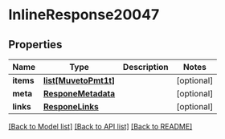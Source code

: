 # InlineResponse20047

## Properties
Name | Type | Description | Notes
------------ | ------------- | ------------- | -------------
**items** | [**list[MuvetoPmt1t]**](MuvetoPmt1t.md) |  | [optional] 
**meta** | [**ResponeMetadata**](ResponeMetadata.md) |  | [optional] 
**links** | [**ResponeLinks**](ResponeLinks.md) |  | [optional] 

[[Back to Model list]](../README.md#documentation-for-models) [[Back to API list]](../README.md#documentation-for-api-endpoints) [[Back to README]](../README.md)


